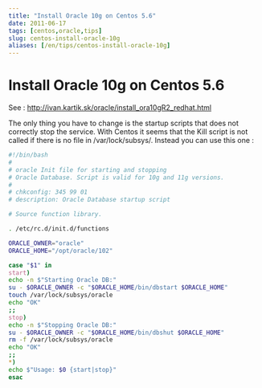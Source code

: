```yaml
---
title: "Install Oracle 10g on Centos 5.6"
date: 2011-06-17
tags: [centos,oracle,tips]
slug: centos-install-oracle-10g
aliases: [/en/tips/centos-install-oracle-10g]
---
```

# Install Oracle 10g on Centos 5.6

See : http://ivan.kartik.sk/oracle/install_ora10gR2_redhat.html

The only thing you have to change is the startup scripts that does not correctly stop the service. With Centos it seems that the Kill script is not called if there is no file in /var/lock/subsys/. Instead you can use this one : 

```bash
#!/bin/bash
#
# oracle Init file for starting and stopping
# Oracle Database. Script is valid for 10g and 11g versions.
#
# chkconfig: 345 99 01
# description: Oracle Database startup script

# Source function library.

. /etc/rc.d/init.d/functions

ORACLE_OWNER="oracle"
ORACLE_HOME="/opt/oracle/102"

case "$1" in
start)
echo -n $"Starting Oracle DB:"
su - $ORACLE_OWNER -c "$ORACLE_HOME/bin/dbstart $ORACLE_HOME"
touch /var/lock/subsys/oracle
echo "OK"
;;
stop)
echo -n $"Stopping Oracle DB:"
su - $ORACLE_OWNER -c "$ORACLE_HOME/bin/dbshut $ORACLE_HOME"
rm -f /var/lock/subsys/oracle
echo "OK"
;;
*)
echo $"Usage: $0 {start|stop}"
esac
```





